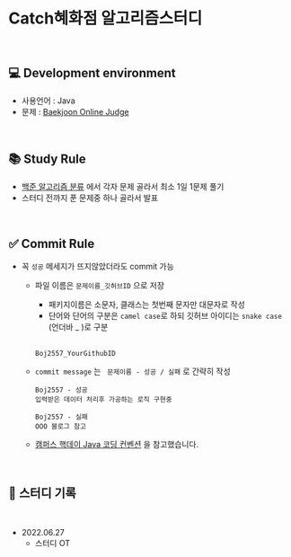 # Catch혜화점 알고리즘스터디

<br>

## 💻 Development environment
  * 사용언어 : Java
  * 문제 : [Baekjoon Online Judge](https://www.acmicpc.net/)

<br>


## 📚 Study Rule
 * [백준 알고리즘 분류](https://www.acmicpc.net/problem/tags) 에서 각자 문제 골라서 최소 1일 1문제 풀기
 * 스터디 전까지 푼 문제중 하나 골라서 발표 

<br>

## ✅ Commit Rule
  * 꼭 `성공` 메세지가 뜨지않았더라도 commit 가능
     * 파일 이름은 `문제이름_깃허브ID` 으로 저장
       + 패키지이름은 소문자, 클래스는 첫번째 문자만 대문자로 작성
       + 단어와 단어의 구분은 `camel case`로 하되 깃허브 아이디는 `snake case` (언더바 _ )로 구분
       </br> 
       
       ```
       Boj2557_YourGithubID
       ```

     * `commit message` 는 ` 문제이름 - 성공 / 실패` 로 간략히 작성 

       ```
       Boj2557 - 성공
       입력받은 데이터 처리후 가공하는 로직 구현중
       
       Boj2557 - 실패 
       OOO 블로그 참고
       ```
     * [캠퍼스 핵데이 Java 코딩 컨벤션](https://naver.github.io/hackday-conventions-java/) 을 참고했습니다.


<br>

## 📂 스터디 기록

<br>

- 2022.06.27
   - 스터디 OT



<br>
<br>
